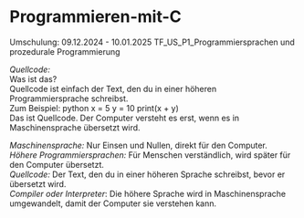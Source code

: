 # Programmieren-mit-C
Umschulung:
09.12.2024 - 10.01.2025
TF_US_P1_Programmiersprachen und prozedurale Programmierung

*Quellcode:* <br>
Was ist das? <br> Quellcode ist einfach der Text, den du in einer höheren Programmiersprache schreibst. 
<br> Zum Beispiel: 
python 
x = 5 y = 10 print(x + y)  
Das ist Quellcode. Der Computer versteht es erst, wenn es in Maschinensprache übersetzt wird. 

*Maschinensprache:* Nur Einsen und Nullen, direkt für den Computer. <br>
*Höhere Programmiersprachen:* Für Menschen verständlich, wird später für den Computer übersetzt. <br>
*Quellcode:* Der Text, den du in einer höheren Sprache schreibst, bevor er übersetzt wird. <br>
*Compiler oder Interpreter*: Die höhere Sprache wird in Maschinensprache umgewandelt, damit der Computer sie verstehen kann. 
